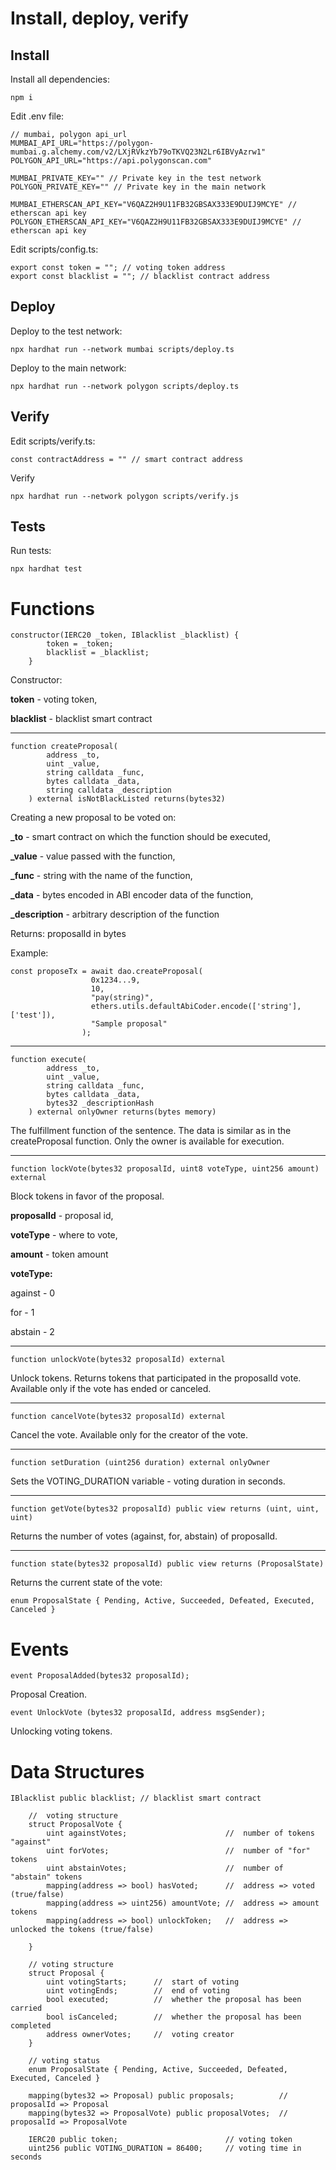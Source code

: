 # Install, deploy, verify

## Install
Install all dependencies:

    npm i
    
Edit .env file:

    // mumbai, polygon api_url
    MUMBAI_API_URL="https://polygon-mumbai.g.alchemy.com/v2/LXjRVkzYb79oTKVQ23N2Lr6IBVyAzrw1​"
    POLYGON_API_URL="​https://api.polygonscan.com​"
    
    MUMBAI_PRIVATE_KEY="" // Private key in the test network
    POLYGON_PRIVATE_KEY="" // Private key in the main network
    
    MUMBAI_ETHERSCAN_API_KEY="V6QAZ2H9U11FB32GBSAX333E9DUIJ9MCYE" // etherscan api key
    POLYGON_ETHERSCAN_API_KEY="V6QAZ2H9U11FB32GBSAX333E9DUIJ9MCYE" // etherscan api key

Edit scripts/config.ts:

    export const token = ""; // voting token address
    export const blacklist = ""; // blacklist contract address

## Deploy
Deploy to the test network:

    npx hardhat run --network mumbai scripts/deploy.ts

Deploy to the main network:

    npx hardhat run --network polygon scripts/deploy.ts

## Verify
Edit scripts/verify.ts:

    const contractAddress = "" // smart contract address

Verify

    npx hardhat run --network polygon scripts/verify.js

## Tests
Run tests:

    npx hardhat test

# Functions

    constructor(IERC20 _token, IBlacklist _blacklist) {
            token = _token;
            blacklist = _blacklist;
        }
        
Constructor:

**token** - voting token,

**blacklist** - blacklist smart contract

---

    function createProposal(
            address _to,
            uint _value,
            string calldata _func,
            bytes calldata _data,
            string calldata _description
        ) external isNotBlackListed returns(bytes32)
    
Creating a new proposal to be voted on:

**_to** - smart contract on which the function should be executed, 

**_value** - value passed with the function, 

**_func** - string with the name of the function, 

**_data** - bytes encoded in ABI encoder data of the function, 

**_description** - arbitrary description of the function

Returns: proposalId in bytes


Example:

    const proposeTx = await dao.createProposal(
                      0x1234...9,
                      10,
                      "pay(string)",
                      ethers.utils.defaultAbiCoder.encode(['string'], ['test']),
                      "Sample proposal"
                    );
                    
---

    function execute(
            address _to,
            uint _value,
            string calldata _func,
            bytes calldata _data,
            bytes32 _descriptionHash
        ) external onlyOwner returns(bytes memory)
    
The fulfillment function of the sentence. The data is similar as in the createProposal function. Only the owner is available for execution.

---

    function lockVote(bytes32 proposalId, uint8 voteType, uint256 amount) external
Block tokens in favor of the proposal.

**proposalId** - proposal id,

**voteType** - where to vote,

**amount** - token amount

**voteType:**

against - 0

for - 1 

abstain - 2

---

    function unlockVote(bytes32 proposalId) external
    
Unlock tokens. Returns tokens that participated in the proposalId vote. Available only if the vote has ended or canceled.

---

    function cancelVote(bytes32 proposalId) external
    
Cancel the vote. Available only for the creator of the vote.

---

    function setDuration (uint256 duration) external onlyOwner
    
Sets the  VOTING_DURATION variable - voting duration in seconds.

---

    function getVote(bytes32 proposalId) public view returns (uint, uint, uint) 
    
Returns the number of votes (against, for, abstain) of proposalId.

---

    function state(bytes32 proposalId) public view returns (ProposalState)
    
Returns the current state of the vote:

    enum ProposalState { Pending, Active, Succeeded, Defeated, Executed, Canceled }

# Events

    event ProposalAdded(bytes32 proposalId);

Proposal Creation.

    event UnlockVote (bytes32 proposalId, address msgSender);

Unlocking voting tokens.

# Data Structures
    
    IBlacklist public blacklist; // blacklist smart contract
    
        //  voting structure
        struct ProposalVote {
            uint againstVotes;                      //  number of tokens "against"
            uint forVotes;                          //  number of "for" tokens
            uint abstainVotes;                      //  number of "abstain" tokens
            mapping(address => bool) hasVoted;      //  address => voted (true/false)
            mapping(address => uint256) amountVote; //  address => amount tokens
            mapping(address => bool) unlockToken;   //  address => unlocked the tokens (true/false)
            
        }
    
        // voting structure
        struct Proposal {
            uint votingStarts;      //  start of voting
            uint votingEnds;        //  end of voting
            bool executed;          //  whether the proposal has been carried
            bool isCanceled;        //  whether the proposal has been completed
            address ownerVotes;     //  voting creator
        }
    
        // voting status
        enum ProposalState { Pending, Active, Succeeded, Defeated, Executed, Canceled }
    
        mapping(bytes32 => Proposal) public proposals;          // proposalId => Proposal
        mapping(bytes32 => ProposalVote) public proposalVotes;  // proposalId => ProposalVote
    
        IERC20 public token;                        // voting token
        uint256 public VOTING_DURATION = 86400;     // voting time in seconds
